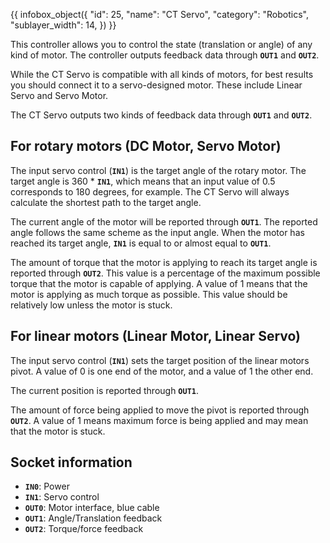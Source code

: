 {{ infobox_object({
	"id": 25,
	"name": "CT Servo",
	"category": "Robotics",
	"sublayer_width": 14,
}) }}

This controller allows you to control the state (translation or angle) of any kind of motor. The controller outputs feedback data through **`OUT1`** and **`OUT2`**.

While the CT Servo is compatible with all kinds of motors, for best results you should connect it to a servo-designed motor. These include Linear Servo and Servo Motor.

The CT Servo outputs two kinds of feedback data through **`OUT1`** and **`OUT2`**.

## For rotary motors (DC Motor, Servo Motor)
The input servo control (**`IN1`**) is the target angle of the rotary motor. The target angle is 360 * **`IN1`**, which means that an input value of 0.5 corresponds to 180 degrees, for example. The CT Servo will always calculate the shortest path to the target angle.

The current angle of the motor will be reported through **`OUT1`**. The reported angle follows the same scheme as the input angle. When the motor has reached its target angle, **`IN1`** is equal to or almost equal to **`OUT1`**.

The amount of torque that the motor is applying to reach its target angle is reported through **`OUT2`**. This value is a percentage of the maximum possible torque that the motor is capable of applying. A value of 1 means that the motor is applying as much torque as possible. This value should be relatively low unless the motor is stuck.

## For linear motors (Linear Motor, Linear Servo)
The input servo control (**`IN1`**) sets the target position of the linear motors pivot. A value of 0 is one end of the motor, and a value of 1 the other end.

The current position is reported through **`OUT1`**.

The amount of force being applied to move the pivot is reported through **`OUT2`**. A value of 1 means maximum force is being applied and may mean that the motor is stuck.

## Socket information
- **`IN0`**: Power
- **`IN1`**: Servo control
- **`OUT0`**: Motor interface, blue cable
- **`OUT1`**: Angle/Translation feedback
- **`OUT2`**: Torque/force feedback